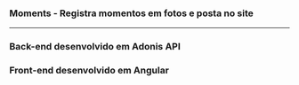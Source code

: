 ### Moments - Registra momentos em fotos e posta no site
---
### Back-end desenvolvido em Adonis API
### Front-end desenvolvido em Angular
